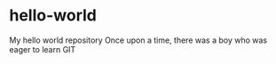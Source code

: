 # hello-world
My hello world repository
Once upon a time, there was a boy who was eager to learn GIT
